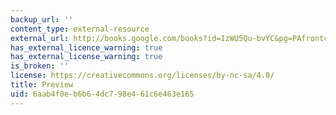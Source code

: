 ```yaml
---
backup_url: ''
content_type: external-resource
external_url: http://books.google.com/books?id=IzWU5Qu-bvYC&pg=PAfrontcover
has_external_licence_warning: true
has_external_license_warning: true
is_broken: ''
license: https://creativecommons.org/licenses/by-nc-sa/4.0/
title: Preview
uid: 6aab4f0e-b6b6-4dc7-98e4-61c6e463e165
---
```

